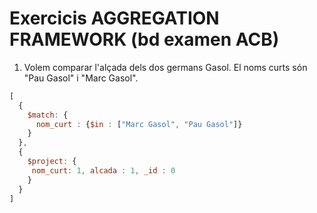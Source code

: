 # Exercicis AGGREGATION FRAMEWORK (bd examen ACB)

1. Volem comparar l'alçada dels dos germans Gasol. El noms curts són "Pau Gasol" i
"Marc Gasol".
```js
[
  {
    $match: {
      nom_curt : {$in : ["Marc Gasol", "Pau Gasol"]}
    }
  },
  {
    $project: {
     nom_curt: 1, alcada : 1, _id : 0
    }
  }
]
```

